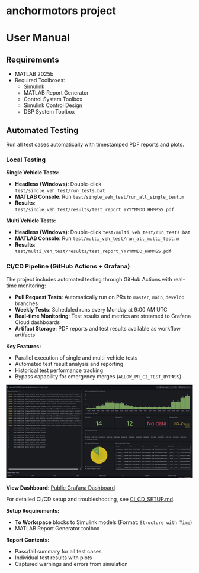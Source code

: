 # anchormotors project

# User Manual

## Requirements
- MATLAB 2025b
- Required Toolboxes:
  - Simulink
  - MATLAB Report Generator
  - Control System Toolbox
  - Simulink Control Design
  - DSP System Toolbox

## Automated Testing

Run all test cases automatically with timestamped PDF reports and plots.

### Local Testing

**Single Vehicle Tests:**
- **Headless (Windows)**: Double-click `test/single_veh_test/run_tests.bat`
- **MATLAB Console**: Run `test/single_veh_test/run_all_single_test.m`
- **Results**: `test/single_veh_test/results/test_report_YYYYMMDD_HHMMSS.pdf`

**Multi Vehicle Tests:**
- **Headless (Windows)**: Double-click `test/multi_veh_test/run_tests.bat`
- **MATLAB Console**: Run `test/multi_veh_test/run_all_multi_test.m`
- **Results**: `test/multi_veh_test/results/test_report_YYYYMMDD_HHMMSS.pdf`

### CI/CD Pipeline (GitHub Actions + Grafana)

The project includes automated testing through GitHub Actions with real-time monitoring:

- **Pull Request Tests**: Automatically run on PRs to `master`, `main`, `develop` branches
- **Weekly Tests**: Scheduled runs every Monday at 9:00 AM UTC
- **Real-time Monitoring**: Test results and metrics are streamed to Grafana Cloud dashboards
- **Artifact Storage**: PDF reports and test results available as workflow artifacts

**Key Features:**
- Parallel execution of single and multi-vehicle tests
- Automated test result analysis and reporting
- Historical test performance tracking
- Bypass capability for emergency merges (`ALLOW_PR_CI_TEST_BYPASS`)

<img src=".github/grafana_dashboard_image.png" alt="Alt Text" length="70%"/>

**View Dashboard**: [Public Grafana Dashboard](https://pmq9.grafana.net/public-dashboards/09e1212bd2f5467d9a5c53ad9e4237c3)

For detailed CI/CD setup and troubleshooting, see [CI_CD_SETUP.md](CI_CD_SETUP.md).

**Setup Requirements:**
- **To Workspace** blocks to Simulink models (Format: `Structure with Time`)
- MATLAB Report Generator toolbox

**Report Contents:**
- Pass/fail summary for all test cases
- Individual test results with plots
- Captured warnings and errors from simulation